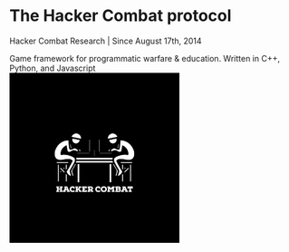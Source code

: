 # The Hacker Combat protocol
Hacker Combat Research | Since August 17th, 2014

Game framework for programmatic warfare & education. Written in C++, Python, and Javascript
</br><img src="./images/logo.png" width="300px" />